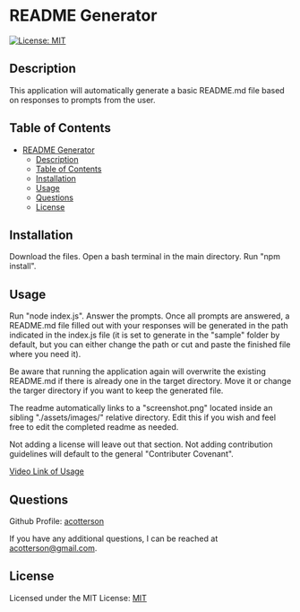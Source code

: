 # README Generator

[![License: MIT](https://img.shields.io/badge/License-MIT-yellow.svg)](https://opensource.org/licenses/MIT)

## Description

This application will automatically generate a basic README.md file based on responses to prompts from the user.

## Table of Contents

- [README Generator](#readme-generator)
  - [Description](#description)
  - [Table of Contents](#table-of-contents)
  - [Installation](#installation)
  - [Usage](#usage)
  - [Questions](#questions)
  - [License](#license)

## Installation

Download the files. Open a bash terminal in the main directory. Run "npm install". 

## Usage

Run "node index.js". Answer the prompts. Once all prompts are answered, a README.md file filled out with your responses will be generated in the path indicated in the index.js file (it is set to generate in the "sample" folder by default, but you can either change the path or cut and paste the finished file where you need it).

Be aware that running the application again will overwrite the existing README.md if there is already one in the target directory. Move it or change the targer directory if you want to keep the generated file.

The readme automatically links to a "screenshot.png" located inside an sibling "./assets/images/" relative directory. Edit this if you wish and feel free to edit the completed readme as needed.

Not adding a license will leave out that section. Not adding contribution guidelines will default to the general "Contributer Covenant".

[Video Link of Usage](https://watch.screencastify.com/v/GnOfxxEeXg6mfAM5mJvI)

## Questions

Github Profile: [acotterson](https://github.com/acotterson)

If you have any additional questions, I can be reached at [acotterson@gmail.com](mailto:acotterson@gmail.com).

## License

Licensed under the MIT License: [MIT](https://opensource.org/licenses/MIT)
